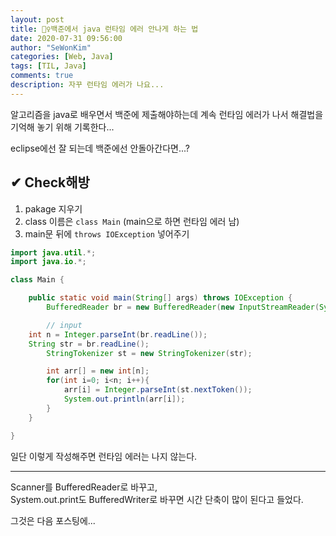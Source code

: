 ```yaml
---
layout: post
title: 🤦‍♀️백준에서 java 런타임 에러 안나게 하는 법
date: 2020-07-31 09:56:00
author: "SeWonKim"
categories: [Web, Java]
tags: [TIL, Java]
comments: true
description: 자꾸 런타임 에러가 나요...
---
```


알고리즘을 java로 배우면서 백준에 제출해야하는데 계속 런타임 에러가 나서 해결법을 기억해 놓기 위해 기록한다...

eclipse에선 잘 되는데 백준에선 안돌아간다면...?

## ✔ Check해방

1. pakage 지우기
2. class 이름은 `class Main` (main으로 하면 런타임 에러 남)
3. main문 뒤에 `throws IOException` 넣어주기

```java
import java.util.*;
import java.io.*;

class Main {

	public static void main(String[] args) throws IOException {
		BufferedReader br = new BufferedReader(new InputStreamReader(System.in));

		// input
    int n = Integer.parseInt(br.readLine());
    String str = br.readLine();
		StringTokenizer st = new StringTokenizer(str);

		int arr[] = new int[n];
		for(int i=0; i<n; i++){
			arr[i] = Integer.parseInt(st.nextToken());
			System.out.println(arr[i]);
		}
	}

}
```

일단 이렇게 작성해주면 런타임 에러는 나지 않는다.

---

Scanner를 BufferedReader로 바꾸고,  
System.out.print도 BufferedWriter로 바꾸면 시간 단축이 많이 된다고 들었다.

그것은 다음 포스팅에...
